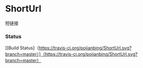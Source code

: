 # ShortUrl
短链接

 ### Status 
 [[Build Status]（https://travis-ci.org/pojianbing/ShortUrl.svg?branch=master）]（https://travis-ci.org/pojianbing/ShortUrl.svg?branch=master）
